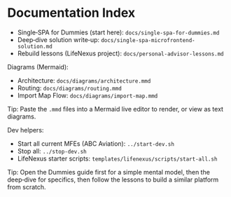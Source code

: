 # Documentation Index

- Single‑SPA for Dummies (start here): `docs/single-spa-for-dummies.md`
- Deep‑dive solution write‑up: `docs/single-spa-microfrontend-solution.md`
- Rebuild lessons (LifeNexus project): `docs/personal-advisor-lessons.md`

Diagrams (Mermaid):
- Architecture: `docs/diagrams/architecture.mmd`
- Routing: `docs/diagrams/routing.mmd`
- Import Map Flow: `docs/diagrams/import-map.mmd`

Tip: Paste the `.mmd` files into a Mermaid live editor to render, or view as text diagrams.

Dev helpers:
- Start all current MFEs (ABC Aviation): `../start-dev.sh`
- Stop all: `../stop-dev.sh`
- LifeNexus starter scripts: `templates/lifenexus/scripts/start-all.sh`

Tip: Open the Dummies guide first for a simple mental model, then the deep‑dive for specifics, then follow the lessons to build a similar platform from scratch.
